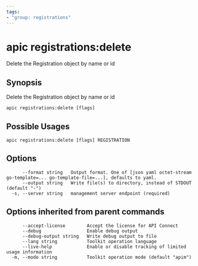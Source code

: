 ```yaml
---
tags:
- "group: registrations"
---
```

# apic registrations:delete

Delete the Registration object by name or id

## Synopsis

Delete the Registration object by name or id

```
apic registrations:delete [flags]
```

## Possible Usages

```
apic registrations:delete [flags] REGISTRATION
```

## Options

```
      --format string   Output format. One of [json yaml octet-stream go-template=... go-template-file=...], defaults to yaml.
      --output string   Write file(s) to directory, instead of STDOUT (default "-")
  -s, --server string   management server endpoint (required)
```

## Options inherited from parent commands

```
      --accept-license        Accept the license for API Connect
      --debug                 Enable debug output
      --debug-output string   Write debug output to file
      --lang string           Toolkit operation language
      --live-help             Enable or disable tracking of limited usage information
  -m, --mode string           Toolkit operation mode (default "apim")
```
